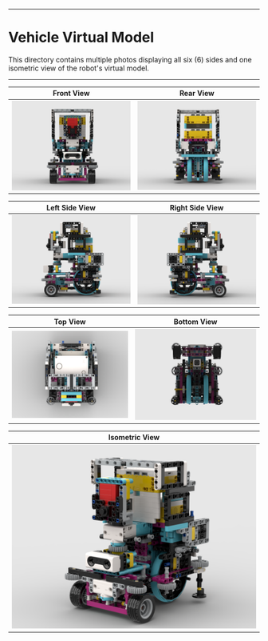 
***

Vehicle Virtual Model
====

This directory contains multiple photos displaying all six (6) sides and one isometric view of the robot's virtual model.

***

| Front View                          | Rear View                       |
| ----------------------------------- | ------------------------------- |
|<img src = "https://github.com/AbeBuck/BSU-Spartan-Team_FE-2024/blob/main/Vehicle%20Virtual%20Model/Front_View_Virtual-BSU_Spartan_Team.png?" width = "700">|<img src = "https://github.com/AbeBuck/BSU-Spartan-Team_FE-2024/blob/main/Vehicle%20Virtual%20Model/Rear_View_Virtual-BSU_Spartan_Team.png?" width = "700">|

| Left Side View                      | Right Side View                 |
| ----------------------------------- | ------------------------------- |
|<img src = "https://github.com/AbeBuck/BSU-Spartan-Team_FE-2024/blob/main/Vehicle%20Virtual%20Model/Left_Side_View_Virtual-BSU_Spartan_Team.png?" width = "700">|<img src = "https://github.com/AbeBuck/BSU-Spartan-Team_FE-2024/blob/main/Vehicle%20Virtual%20Model/Right_Side_View_Virtual-BSU_Spartan_Team.png?" width = "700">|

| Top View                            | Bottom  View                    | 
| ----------------------------------- | ------------------------------- |
|<img src = "https://github.com/AbeBuck/BSU-Spartan-Team_FE-2024/blob/main/Vehicle%20Virtual%20Model/Top_View_Virtual-BSU_Spartan_Team.png?" width = "700">|<img src = "https://github.com/AbeBuck/BSU-Spartan-Team_FE-2024/blob/main/Vehicle%20Virtual%20Model/Bottom_View_Virtual-BSU_Spartan_Team.png?" width = "700">|

| Isometric View                                                        |
| --------------------------------------------------------------------- |
|<img src = "https://github.com/AbeBuck/BSU-Spartan-Team_FE-2024/blob/main/Vehicle%20Virtual%20Model/Isometric_View_Virtual-BSU_Spartan_Team.png?">|
